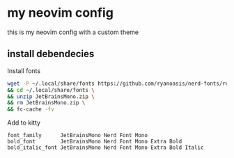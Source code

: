 # my neovim config

this is my neovim config with a custom theme

## install debendecies

Install fonts

```bash
wget -P ~/.local/share/fonts https://github.com/ryanoasis/nerd-fonts/releases/download/v3.0.2/JetBrainsMono.zip \
&& cd ~/.local/share/fonts \
&& unzip JetBrainsMono.zip \
&& rm JetBrainsMono.zip \
&& fc-cache -fv
```

Add to kitty

```kitty
font_family      JetBrainsMono Nerd Font Mono
bold_font        JetBrainsMono Nerd Font Mono Extra Bold
bold_italic_font JetBrainsMono Nerd Font Mono Extra Bold Italic
```
